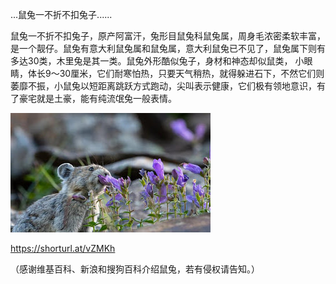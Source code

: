 ...鼠兔一不折不扣兔子......


鼠兔一不折不扣兔子，原产阿富汗，兔形目鼠兔科鼠兔属，周身毛浓密柔软丰富，是一个靓仔。鼠兔有意大利鼠兔属和鼠兔属，意大利鼠兔已不见了，鼠兔属下则有多达30类，木里兔是其一类。鼠兔外形酷似兔子，身材和神态却似鼠类，
小眼睛，体长9～30厘米，它们耐寒怕热，只要天气稍热，就得躲进石下，不然它们则萎靡不振，小鼠兔以短距离跳跃方式跑动，尖叫表示健康，它们极有领地意识，有了豪宅就是土豪，能有纯流氓兔一般表情。


![鼠兔一不折不扣兔子](https://github.com/ywangnccu/ywang/blob/main/images/PIKA.jpg)

https://shorturl.at/vZMKh


（感谢维基百科、新浪和搜狗百科介绍鼠兔，若有侵权请告知。）
